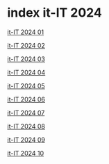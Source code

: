 # index it-IT 2024

<a href="./01">it-IT 2024 01</a>

<a href="./02">it-IT 2024 02</a>

<a href="./03">it-IT 2024 03</a>

<a href="./04">it-IT 2024 04</a>

<a href="./05">it-IT 2024 05</a>

<a href="./06">it-IT 2024 06</a>

<a href="./07">it-IT 2024 07</a>

<a href="./08">it-IT 2024 08</a>

<a href="./09">it-IT 2024 09</a>

<a href="./10">it-IT 2024 10</a>
